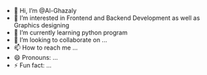 - 👋 Hi, I’m @Al-Ghazaly
- 👀 I’m interested in Frontend and Backend Development as well as Graphics designing
- 🌱 I’m currently learning python program 
- 💞️ I’m looking to collaborate on ...
- 📫 How to reach me ...
- 😄 Pronouns: ...
- ⚡ Fun fact: ...

<!---
Al-Ghazaly/Al-Ghazaly is a ✨ special ✨ repository because its `README.md` (this file) appears on your GitHub profile.
You can click the Preview link to take a look at your changes.
--->
